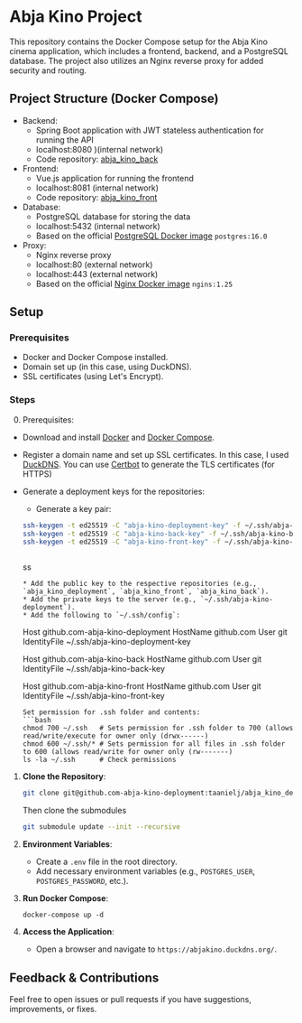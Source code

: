 # Abja Kino Project

This repository contains the Docker Compose setup for the Abja Kino cinema application, which includes a frontend, backend, and a PostgreSQL database. The project also utilizes an Nginx reverse proxy for added security and routing.

## Project Structure (Docker Compose)

* Backend:
    - Spring Boot application with JWT stateless authentication for running the API
    - localhost:8080 )(internal network)
    - Code repository: [abja_kino_back](https://www.github.com/taanielj/abja_kino_back)
* Frontend:
    - Vue.js application for running the frontend
    - localhost:8081 (internal network)
    - Code repository: [abja_kino_front](https://www.github.com/taanielj/abja_kino_front)
* Database:
    - PostgreSQL database for storing the data
    - localhost:5432 (internal network)
    - Based on the official [PostgreSQL Docker image](https://hub.docker.com/_/postgres) `postgres:16.0`
* Proxy:
    - Nginx reverse proxy
    - localhost:80 (external network)
    - localhost:443 (external network)
    - Based on the official [Nginx Docker image](https://hub.docker.com/_/nginx) `ngins:1.25`

## Setup

### Prerequisites

- Docker and Docker Compose installed.
- Domain set up (in this case, using DuckDNS).
- SSL certificates (using Let's Encrypt).

### Steps

0. Prerequisites:
* Download and install [Docker](https://docs.docker.com/get-docker/) and [Docker Compose](https://docs.docker.com/compose/install/).

* Register a domain name and set up SSL certificates. In this case, I used [DuckDNS](https://www.duckdns.org/). You can use [Certbot](https://certbot.eff.org/) to generate the TLS certificates (for HTTPS)

* Generate a deployment keys for the repositories:
    * Generate a key pair:
    ```bash
    ssh-keygen -t ed25519 -C "abja-kino-deployment-key" -f ~/.ssh/abja-kino-deployment-key
    ssh-keygen -t ed25519 -C "abja-kino-back-key" -f ~/.ssh/abja-kino-back-key
    ssh-keygen -t ed25519 -C "abja-kino-front-key" -f ~/.ssh/abja-kino-front-key
    ```
    ```
    ```
    ss
    ```
    * Add the public key to the respective repositories (e.g., `abja_kino_deployment`, `abja_kino_front`, `abja_kino_back`).
    * Add the private keys to the server (e.g., `~/.ssh/abja-kino-deployment`).
    * Add the following to `~/.ssh/config`:
    ```
    Host github.com-abja-kino-deployment
        HostName github.com
        User git
        IdentityFile ~/.ssh/abja-kino-deployment-key

    Host github.com-abja-kino-back
        HostName github.com
        User git
        IdentityFile ~/.ssh/abja-kino-back-key

    Host github.com-abja-kino-front
        HostName github.com
        User git
        IdentityFile ~/.ssh/abja-kino-front-key

    
    ```
    Set permission for .ssh folder and contents:
    ```bash
    chmod 700 ~/.ssh   # Sets permission for .ssh folder to 700 (allows read/write/execute for owner only (drwx------)
    chmod 600 ~/.ssh/* # Sets permission for all files in .ssh folder to 600 (allows read/write for owner only (rw-------)
    ls -la ~/.ssh      # Check permissions
    ```



1. **Clone the Repository**:
   ```bash
   git clone git@github.com-abja-kino-deployment:taanielj/abja_kino_deployment.git
   ```

    Then clone the submodules
    ```bash
    git submodule update --init --recursive
    ```



2. **Environment Variables**:
   - Create a `.env` file in the root directory.
   - Add necessary environment variables (e.g., `POSTGRES_USER`, `POSTGRES_PASSWORD`, etc.).

3. **Run Docker Compose**:
   ```
   docker-compose up -d
   ```

4. **Access the Application**:
   - Open a browser and navigate to `https://abjakino.duckdns.org/`.




## Feedback & Contributions

Feel free to open issues or pull requests if you have suggestions, improvements, or fixes.

